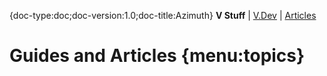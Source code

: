 {doc-type:doc;doc-version:1.0;doc-title:Azimuth}
**V Stuff** | [V.Dev](/index.html) | [Articles](./index.md)<BR>

# Guides and Articles  {menu:topics}

